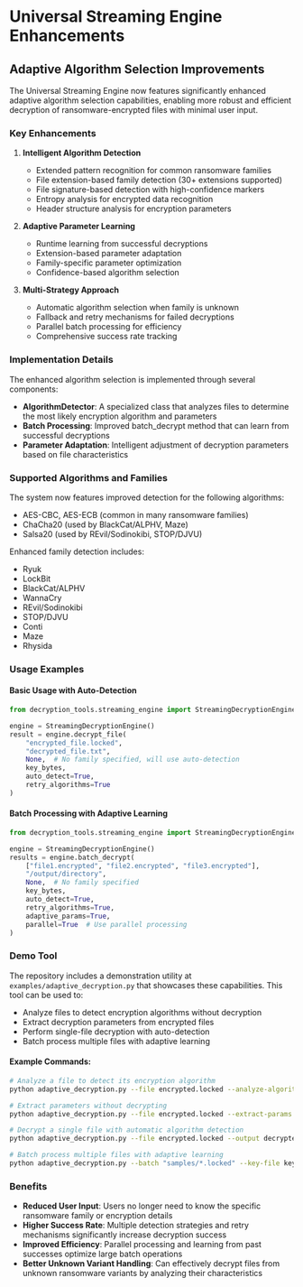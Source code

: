 # Universal Streaming Engine Enhancements

## Adaptive Algorithm Selection Improvements

The Universal Streaming Engine now features significantly enhanced adaptive algorithm selection capabilities, enabling more robust and efficient decryption of ransomware-encrypted files with minimal user input.

### Key Enhancements

1. **Intelligent Algorithm Detection**
   - Extended pattern recognition for common ransomware families
   - File extension-based family detection (30+ extensions supported)
   - File signature-based detection with high-confidence markers
   - Entropy analysis for encrypted data recognition
   - Header structure analysis for encryption parameters

2. **Adaptive Parameter Learning**
   - Runtime learning from successful decryptions
   - Extension-based parameter adaptation
   - Family-specific parameter optimization
   - Confidence-based algorithm selection

3. **Multi-Strategy Approach**
   - Automatic algorithm selection when family is unknown
   - Fallback and retry mechanisms for failed decryptions
   - Parallel batch processing for efficiency
   - Comprehensive success rate tracking

### Implementation Details

The enhanced algorithm selection is implemented through several components:

- **AlgorithmDetector**: A specialized class that analyzes files to determine the most likely encryption algorithm and parameters
- **Batch Processing**: Improved batch_decrypt method that can learn from successful decryptions
- **Parameter Adaptation**: Intelligent adjustment of decryption parameters based on file characteristics

### Supported Algorithms and Families

The system now features improved detection for the following algorithms:
- AES-CBC, AES-ECB (common in many ransomware families)
- ChaCha20 (used by BlackCat/ALPHV, Maze)
- Salsa20 (used by REvil/Sodinokibi, STOP/DJVU)

Enhanced family detection includes:
- Ryuk
- LockBit
- BlackCat/ALPHV
- WannaCry
- REvil/Sodinokibi
- STOP/DJVU
- Conti
- Maze
- Rhysida

### Usage Examples

#### Basic Usage with Auto-Detection

```python
from decryption_tools.streaming_engine import StreamingDecryptionEngine

engine = StreamingDecryptionEngine()
result = engine.decrypt_file(
    "encrypted_file.locked",
    "decrypted_file.txt",
    None,  # No family specified, will use auto-detection
    key_bytes,
    auto_detect=True,
    retry_algorithms=True
)
```

#### Batch Processing with Adaptive Learning

```python
from decryption_tools.streaming_engine import StreamingDecryptionEngine

engine = StreamingDecryptionEngine()
results = engine.batch_decrypt(
    ["file1.encrypted", "file2.encrypted", "file3.encrypted"],
    "/output/directory",
    None,  # No family specified
    key_bytes,
    auto_detect=True,
    retry_algorithms=True,
    adaptive_params=True,
    parallel=True  # Use parallel processing
)
```

### Demo Tool

The repository includes a demonstration utility at `examples/adaptive_decryption.py` that showcases these capabilities. This tool can be used to:

- Analyze files to detect encryption algorithms without decryption
- Extract decryption parameters from encrypted files
- Perform single-file decryption with auto-detection
- Batch process multiple files with adaptive learning

#### Example Commands:

```bash
# Analyze a file to detect its encryption algorithm
python adaptive_decryption.py --file encrypted.locked --analyze-algorithm

# Extract parameters without decrypting
python adaptive_decryption.py --file encrypted.locked --extract-params

# Decrypt a single file with automatic algorithm detection
python adaptive_decryption.py --file encrypted.locked --output decrypted.txt --key 5A5A5A5A5A5A5A5A5A5A5A5A5A5A5A5A --auto-detect

# Batch process multiple files with adaptive learning
python adaptive_decryption.py --batch "samples/*.locked" --key-file key.bin --output-dir decrypted/ --parallel
```

### Benefits

- **Reduced User Input**: Users no longer need to know the specific ransomware family or encryption details
- **Higher Success Rate**: Multiple detection strategies and retry mechanisms significantly increase decryption success
- **Improved Efficiency**: Parallel processing and learning from past successes optimize large batch operations
- **Better Unknown Variant Handling**: Can effectively decrypt files from unknown ransomware variants by analyzing their characteristics